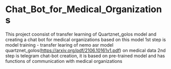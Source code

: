 # Chat_Bot_for_Medical_Organizations
This project coonsist of transfer learning of Quartznet_golos model and creating a chat bot for medical organizations based on this model
1st step is model training - transfer learing of nemo asr model quartznet_golos(https://arxiv.org/pdf/2106.10161v1.pdf) on medical data
2nd step is telegram chat-bot creation, it is based on pre-trained model and has functions of communication with medical organizations
